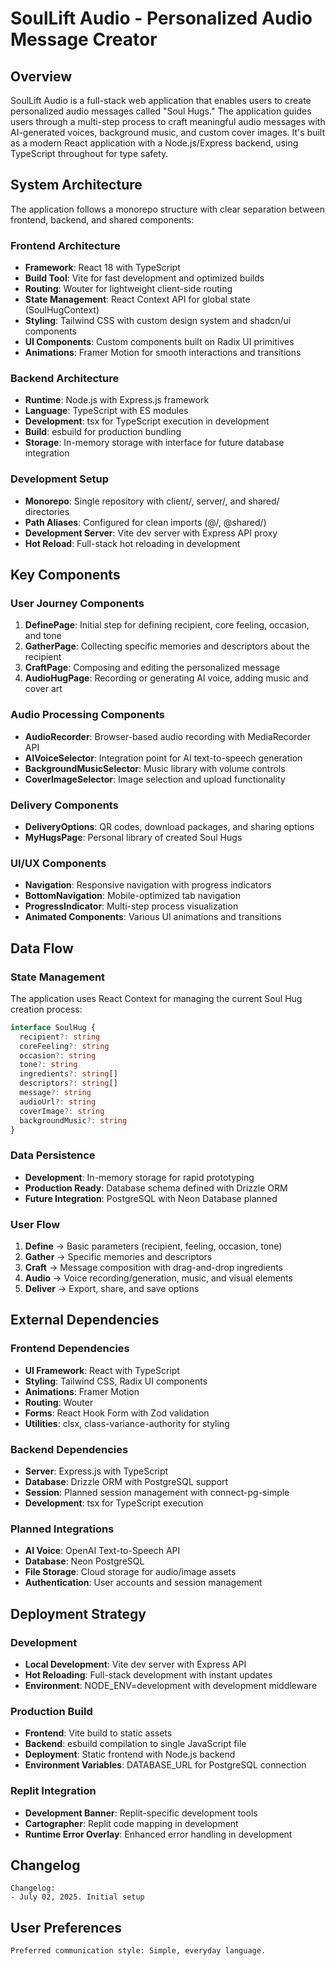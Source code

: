 # SoulLift Audio - Personalized Audio Message Creator

## Overview

SoulLift Audio is a full-stack web application that enables users to create personalized audio messages called "Soul Hugs." The application guides users through a multi-step process to craft meaningful audio messages with AI-generated voices, background music, and custom cover images. It's built as a modern React application with a Node.js/Express backend, using TypeScript throughout for type safety.

## System Architecture

The application follows a monorepo structure with clear separation between frontend, backend, and shared components:

### Frontend Architecture
- **Framework**: React 18 with TypeScript
- **Build Tool**: Vite for fast development and optimized builds
- **Routing**: Wouter for lightweight client-side routing
- **State Management**: React Context API for global state (SoulHugContext)
- **Styling**: Tailwind CSS with custom design system and shadcn/ui components
- **UI Components**: Custom components built on Radix UI primitives
- **Animations**: Framer Motion for smooth interactions and transitions

### Backend Architecture
- **Runtime**: Node.js with Express.js framework
- **Language**: TypeScript with ES modules
- **Development**: tsx for TypeScript execution in development
- **Build**: esbuild for production bundling
- **Storage**: In-memory storage with interface for future database integration

### Development Setup
- **Monorepo**: Single repository with client/, server/, and shared/ directories
- **Path Aliases**: Configured for clean imports (@/, @shared/)
- **Development Server**: Vite dev server with Express API proxy
- **Hot Reload**: Full-stack hot reloading in development

## Key Components

### User Journey Components
1. **DefinePage**: Initial step for defining recipient, core feeling, occasion, and tone
2. **GatherPage**: Collecting specific memories and descriptors about the recipient
3. **CraftPage**: Composing and editing the personalized message
4. **AudioHugPage**: Recording or generating AI voice, adding music and cover art

### Audio Processing Components
- **AudioRecorder**: Browser-based audio recording with MediaRecorder API
- **AIVoiceSelector**: Integration point for AI text-to-speech generation
- **BackgroundMusicSelector**: Music library with volume controls
- **CoverImageSelector**: Image selection and upload functionality

### Delivery Components
- **DeliveryOptions**: QR codes, download packages, and sharing options
- **MyHugsPage**: Personal library of created Soul Hugs

### UI/UX Components
- **Navigation**: Responsive navigation with progress indicators
- **BottomNavigation**: Mobile-optimized tab navigation
- **ProgressIndicator**: Multi-step process visualization
- **Animated Components**: Various UI animations and transitions

## Data Flow

### State Management
The application uses React Context for managing the current Soul Hug creation process:

```typescript
interface SoulHug {
  recipient?: string
  coreFeeling?: string
  occasion?: string
  tone?: string
  ingredients?: string[]
  descriptors?: string[]
  message?: string
  audioUrl?: string
  coverImage?: string
  backgroundMusic?: string
}
```

### Data Persistence
- **Development**: In-memory storage for rapid prototyping
- **Production Ready**: Database schema defined with Drizzle ORM
- **Future Integration**: PostgreSQL with Neon Database planned

### User Flow
1. **Define** → Basic parameters (recipient, feeling, occasion, tone)
2. **Gather** → Specific memories and descriptors
3. **Craft** → Message composition with drag-and-drop ingredients
4. **Audio** → Voice recording/generation, music, and visual elements
5. **Deliver** → Export, share, and save options

## External Dependencies

### Frontend Dependencies
- **UI Framework**: React with TypeScript
- **Styling**: Tailwind CSS, Radix UI components
- **Animations**: Framer Motion
- **Routing**: Wouter
- **Forms**: React Hook Form with Zod validation
- **Utilities**: clsx, class-variance-authority for styling

### Backend Dependencies
- **Server**: Express.js with TypeScript
- **Database**: Drizzle ORM with PostgreSQL support
- **Session**: Planned session management with connect-pg-simple
- **Development**: tsx for TypeScript execution

### Planned Integrations
- **AI Voice**: OpenAI Text-to-Speech API
- **Database**: Neon PostgreSQL
- **File Storage**: Cloud storage for audio/image assets
- **Authentication**: User accounts and session management

## Deployment Strategy

### Development
- **Local Development**: Vite dev server with Express API
- **Hot Reloading**: Full-stack development with instant updates
- **Environment**: NODE_ENV=development with development middleware

### Production Build
- **Frontend**: Vite build to static assets
- **Backend**: esbuild compilation to single JavaScript file
- **Deployment**: Static frontend with Node.js backend
- **Environment Variables**: DATABASE_URL for PostgreSQL connection

### Replit Integration
- **Development Banner**: Replit-specific development tools
- **Cartographer**: Replit code mapping in development
- **Runtime Error Overlay**: Enhanced error handling in development

## Changelog

```
Changelog:
- July 02, 2025. Initial setup
```

## User Preferences

```
Preferred communication style: Simple, everyday language.
```